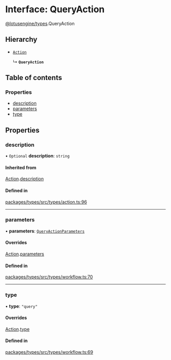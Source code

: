 # Interface: QueryAction

[@lotusengine/types](../wiki/@lotusengine.types).QueryAction

## Hierarchy

- [`Action`](../wiki/@lotusengine.types.Action)

  ↳ **`QueryAction`**

## Table of contents

### Properties

- [description](../wiki/@lotusengine.types.QueryAction#description)
- [parameters](../wiki/@lotusengine.types.QueryAction#parameters)
- [type](../wiki/@lotusengine.types.QueryAction#type)

## Properties

### description

• `Optional` **description**: `string`

#### Inherited from

[Action](../wiki/@lotusengine.types.Action).[description](../wiki/@lotusengine.types.Action#description)

#### Defined in

[packages/types/src/types/action.ts:96](https://github.com/lotusengine/sdk/blob/f1f5297/packages/types/src/types/action.ts#L96)

___

### parameters

• **parameters**: [`QueryActionParameters`](../wiki/@lotusengine.types.QueryActionParameters)

#### Overrides

[Action](../wiki/@lotusengine.types.Action).[parameters](../wiki/@lotusengine.types.Action#parameters)

#### Defined in

[packages/types/src/types/workflow.ts:70](https://github.com/lotusengine/sdk/blob/f1f5297/packages/types/src/types/workflow.ts#L70)

___

### type

• **type**: ``"query"``

#### Overrides

[Action](../wiki/@lotusengine.types.Action).[type](../wiki/@lotusengine.types.Action#type)

#### Defined in

[packages/types/src/types/workflow.ts:69](https://github.com/lotusengine/sdk/blob/f1f5297/packages/types/src/types/workflow.ts#L69)
